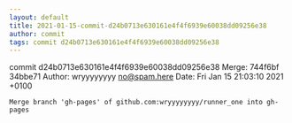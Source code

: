 ```yaml
---
layout: default
title: 2021-01-15-commit-d24b0713e630161e4f4f6939e60038dd09256e38
author: commit
tags: commit d24b0713e630161e4f4f6939e60038dd09256e38
---
```


commit d24b0713e630161e4f4f6939e60038dd09256e38
Merge: 744f6bf 34bbe71
Author: wryyyyyyyy <no@spam.here>
Date:   Fri Jan 15 21:03:10 2021 +0100

    Merge branch 'gh-pages' of github.com:wryyyyyyyy/runner_one into gh-pages
